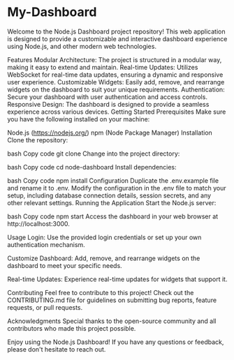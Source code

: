 # My-Dashboard
Welcome to the Node.js Dashboard project repository! This web application is designed to provide a customizable and interactive dashboard experience using Node.js,  and other modern web technologies.

Features
Modular Architecture: The project is structured in a modular way, making it easy to extend and maintain.
Real-time Updates: Utilizes WebSocket for real-time data updates, ensuring a dynamic and responsive user experience.
Customizable Widgets: Easily add, remove, and rearrange widgets on the dashboard to suit your unique requirements.
Authentication: Secure your dashboard with user authentication and access controls.
Responsive Design: The dashboard is designed to provide a seamless experience across various devices.
Getting Started
Prerequisites
Make sure you have the following installed on your machine:

Node.js (https://nodejs.org/)
npm (Node Package Manager)
Installation
Clone the repository:

bash
Copy code
git clone 
Change into the project directory:

bash
Copy code
cd node-dashboard
Install dependencies:

bash
Copy code
npm install
Configuration
Duplicate the .env.example file and rename it to .env.
Modify the configuration in the .env file to match your setup, including database connection details, session secrets, and any other relevant settings.
Running the Application
Start the Node.js server:

bash
Copy code
npm start
Access the dashboard in your web browser at http://localhost:3000.

Usage
Login: Use the provided login credentials or set up your own authentication mechanism.

Customize Dashboard: Add, remove, and rearrange widgets on the dashboard to meet your specific needs.

Real-time Updates: Experience real-time updates for widgets that support it.

Contributing
Feel free to contribute to this project! Check out the CONTRIBUTING.md file for guidelines on submitting bug reports, feature requests, or pull requests.


Acknowledgments
Special thanks to the open-source community and all contributors who made this project possible.

Enjoy using the Node.js Dashboard! If you have any questions or feedback, please don't hesitate to reach out.
